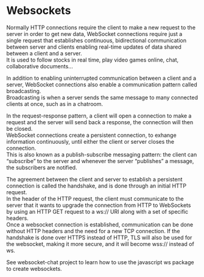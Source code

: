# Websockets
Normally HTTP connections require the client to make a new request to the server in order to get new data, WebSocket connections require just a single request that establishes continuous, bidirectional communication between server and clients enabling real-time updates of data shared between a client and a server.<br>
It is used to follow stocks in real time, play video games online, chat, collaborative documents...

In addition to enabling uninterrupted communication between a client and a server, WebSocket connections also enable a communication pattern called broadcasting.<br>
Broadcasting is when a server sends the same message to many connected clients at once, such as in a chatroom.

In the request-response pattern, a client will open a connection to make a request and the server will send back a response, the connection will then be closed.<br>
WebSocket connections create a persistent connection, to exhange information continuously, until either the client or server closes the connection.<br>
This is also known as a publish-subscribe messaging pattern: the client can “subscribe” to the server and whenever the server “publishes” a message, the subscribers are notified.

The agreement between the client and server to establish a persistent connection is called the handshake, and is done through an initial HTTP request.<br>
In the header of the HTTP request, the client must communicate to the server that it wants to upgrade the connection from HTTP to WebSockets by using an HTTP GET request to a ws:// URI along with a set of specific headers.<br>
Once a websocket connection is established, communication can be done without HTTP headers and the need for a new TCP connection.
If the handshake is done over HTTPS instead of HTTP, TLS will also be used for the websocket, making it more secure, and it will become wss:// instead of ws.


See websocket-chat project to learn how to use the javascript ws package to create websockets.
